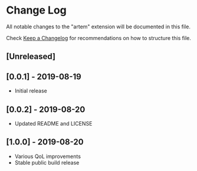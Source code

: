 # Change Log

All notable changes to the "artem" extension will be documented in this file.

Check [Keep a Changelog](http://keepachangelog.com/) for recommendations on how to structure this file.

## [Unreleased]

## [0.0.1] - 2019-08-19

- Initial release

## [0.0.2] - 2019-08-20

- Updated README and LICENSE  

## [1.0.0] - 2019-08-20

- Various QoL improvements
- Stable public build release
